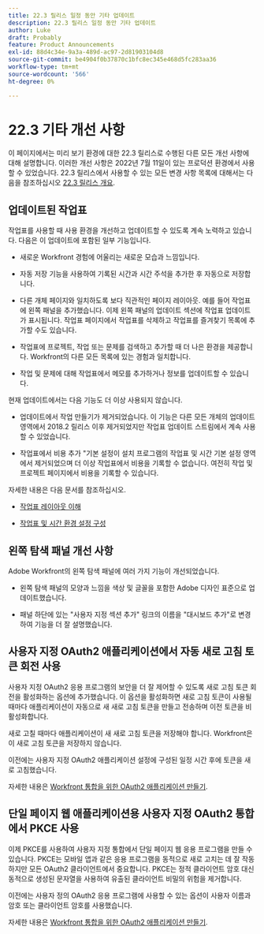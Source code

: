 ```yaml
---
title: 22.3 릴리스 일정 동안 기타 업데이트
description: 22.3 릴리스 일정 동안 기타 업데이트
author: Luke
draft: Probably
feature: Product Announcements
exl-id: 88d4c34e-9a3a-489d-ac97-2d81903104d8
source-git-commit: be4904f0b37870c1bfc8ec345e468d5fc283aa36
workflow-type: tm+mt
source-wordcount: '566'
ht-degree: 0%

---
```


# 22.3 기타 개선 사항

이 페이지에서는 미리 보기 환경에 대한 22.3 릴리스로 수행된 다른 모든 개선 사항에 대해 설명합니다. 이러한 개선 사항은 2022년 7월 11일이 있는 프로덕션 환경에서 사용할 수 있었습니다. 22.3 릴리스에서 사용할 수 있는 모든 변경 사항 목록에 대해서는 다음을 참조하십시오 [22.3 릴리스 개요](../../../product-announcements/product-releases/22.3-release-activity/22-3-release-overview.md).

## 업데이트된 작업표

작업표를 사용할 때 사용 환경을 개선하고 업데이트할 수 있도록 계속 노력하고 있습니다. 다음은 이 업데이트에 포함된 일부 기능입니다.

* 새로운 Workfront 경험에 어울리는 새로운 모습과 느낌입니다.

* 자동 저장 기능을 사용하여 기록된 시간과 시간 주석을 추가한 후 자동으로 저장합니다.

* 다른 개체 페이지와 일치하도록 보다 직관적인 페이지 레이아웃. 예를 들어 작업표에 왼쪽 패널을 추가했습니다. 이제 왼쪽 패널의 업데이트 섹션에 작업표 업데이트가 표시됩니다. 작업표 페이지에서 작업표를 삭제하고 작업표를 즐겨찾기 목록에 추가할 수도 있습니다.

* 작업표에 프로젝트, 작업 또는 문제를 검색하고 추가할 때 더 나은 환경을 제공합니다. Workfront의 다른 모든 목록에 있는 경험과 일치합니다.

* 작업 및 문제에 대해 작업표에서 메모를 추가하거나 정보를 업데이트할 수 있습니다.


현재 업데이트에서는 다음 기능도 더 이상 사용되지 않습니다.

* 업데이트에서 작업 만들기가 제거되었습니다. 이 기능은 다른 모든 개체의 업데이트 영역에서 2018.2 릴리스 이후 제거되었지만 작업표 업데이트 스트림에서 계속 사용할 수 있었습니다.

* 작업표에서 비용 추가 &quot;기본 설정이 설치 프로그램의 작업표 및 시간 기본 설정 영역에서 제거되었으며 더 이상 작업표에서 비용을 기록할 수 없습니다. 여전히 작업 및 프로젝트 페이지에서 비용을 기록할 수 있습니다.


자세한 내용은 다음 문서를 참조하십시오.

* [작업표 레이아웃 이해](/help/quicksilver/timesheets/timesheets/timesheet-layout.md)

* [작업표 및 시간 환경 설정 구성](/help/quicksilver/administration-and-setup/set-up-workfront/configure-timesheets-schedules/timesheet-and-hour-preferences.md)


## 왼쪽 탐색 패널 개선 사항

Adobe Workfront의 왼쪽 탐색 패널에 여러 가지 기능이 개선되었습니다.

* 왼쪽 탐색 패널의 모양과 느낌을 색상 및 글꼴을 포함한 Adobe 디자인 표준으로 업데이트했습니다.

* 패널 하단에 있는 &quot;사용자 지정 섹션 추가&quot; 링크의 이름을 &quot;대시보드 추가&quot;로 변경하여 기능을 더 잘 설명했습니다.

## 사용자 지정 OAuth2 애플리케이션에서 자동 새로 고침 토큰 회전 사용

사용자 지정 OAuth2 응용 프로그램의 보안을 더 잘 제어할 수 있도록 새로 고침 토큰 회전을 활성화하는 옵션에 추가했습니다. 이 옵션을 활성화하면 새로 고침 토큰이 사용될 때마다 애플리케이션이 자동으로 새 새로 고침 토큰을 만들고 전송하며 이전 토큰을 비활성화합니다.

새로 고칠 때마다 애플리케이션이 새 새로 고침 토큰을 저장해야 합니다. Workfront은 이 새로 고침 토큰을 저장하지 않습니다.

이전에는 사용자 지정 OAuth2 애플리케이션 설정에 구성된 일정 시간 후에 토큰을 새로 고침했습니다.

자세한 내용은 [Workfront 통합을 위한 OAuth2 애플리케이션 만들기](/help/quicksilver/administration-and-setup/configure-integrations/create-oauth-application.md).

## 단일 페이지 웹 애플리케이션용 사용자 지정 OAuth2 통합에서 PKCE 사용

이제 PKCE를 사용하여 사용자 지정 통합에서 단일 페이지 웹 응용 프로그램을 만들 수 있습니다. PKCE는 모바일 앱과 같은 응용 프로그램을 동적으로 새로 고치는 데 잘 작동하지만 모든 OAuth2 클라이언트에서 중요합니다. PKCE는 정적 클라이언트 암호 대신 동적으로 생성된 문자열을 사용하여 유출된 클라이언트 비밀의 위험을 제거합니다.

이전에는 사용자 정의 OAuth2 응용 프로그램에 사용할 수 있는 옵션이 사용자 이름과 암호 또는 클라이언트 암호를 사용했습니다.

자세한 내용은 [Workfront 통합을 위한 OAuth2 애플리케이션 만들기](/help/quicksilver/administration-and-setup/configure-integrations/create-oauth-application.md).
